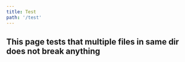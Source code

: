 ```yaml
---
title: Test
path: '/test'
---
```


## This page tests that multiple files in same dir does not break anything
